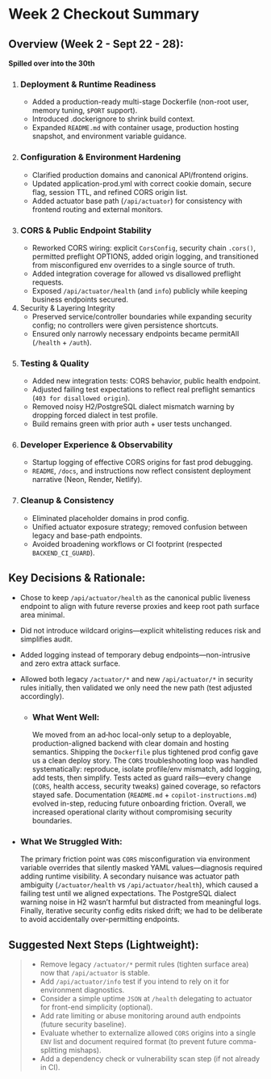 # Week 2 Checkout Summary

## Overview (Week 2 - Sept 22 - 28):
**Spilled over into the 30th**
1. ### Deployment & Runtime Readiness
   - Added a production-ready multi-stage Dockerfile (non-root user, memory tuning, `$PORT` support).
   - Introduced .dockerignore to shrink build context.
   - Expanded `README.md` with container usage, production hosting snapshot, and environment variable guidance.
2. ### Configuration & Environment Hardening
   - Clarified production domains and canonical API/frontend origins.
   - Updated application-prod.yml with correct cookie domain, secure flag, session TTL, and refined CORS origin list.
   - Added actuator base path (`/api/actuator`) for consistency with frontend routing and external monitors.
3. ### CORS & Public Endpoint Stability
   - Reworked CORS wiring: explicit `CorsConfig`, security chain `.cors()`, permitted preflight OPTIONS, added origin logging, and transitioned from misconfigured env overrides to a single source of truth.
   - Added integration coverage for allowed vs disallowed preflight requests.
   - Exposed `/api/actuator/health` (and `info`) publicly while keeping business endpoints secured.
4. Security & Layering Integrity
   - Preserved service/controller boundaries while expanding security config; no controllers were given persistence shortcuts.
   - Ensured only narrowly necessary endpoints became permitAll (`/health` + `/auth`).
5. ### Testing & Quality
   - Added new integration tests: CORS behavior, public health endpoint.
   - Adjusted failing test expectations to reflect real preflight semantics (`403 for disallowed origin`).
   - Removed noisy H2/PostgreSQL dialect mismatch warning by dropping forced dialect in test profile.
   - Build remains green with prior auth + user tests unchanged.
6. ### Developer Experience & Observability
   - Startup logging of effective CORS origins for fast prod debugging.
   - `README`, `/docs`, and instructions now reflect consistent deployment narrative (Neon, Render, Netlify).
7. ### Cleanup & Consistency
   - Eliminated placeholder <tld> domains in prod config.
   - Unified actuator exposure strategy; removed confusion between legacy and base-path endpoints.
   - Avoided broadening workflows or CI footprint (respected `BACKEND_CI_GUARD`).
## Key Decisions & Rationale:
- Chose to keep `/api/actuator/health` as the canonical public liveness endpoint to align with future reverse proxies and keep root path surface area minimal.
- Did not introduce wildcard origins—explicit whitelisting reduces risk and simplifies audit.
- Added logging instead of temporary debug endpoints—non-intrusive and zero extra attack surface.
- Allowed both legacy `/actuator/*` and new `/api/actuator/*` in security rules initially, then validated we only need the new path (test adjusted accordingly).

  - ### What Went Well:
     We moved from an ad‑hoc local-only setup to a deployable, production-aligned backend with clear domain and hosting semantics. Shipping the `Dockerfile` plus tightened prod config gave us a clean deploy story. The `CORS` troubleshooting loop was handled systematically: reproduce, isolate profile/env mismatch, add logging, add tests, then simplify. Tests acted as guard rails—every change (`CORS`, health access, security tweaks) gained coverage, so refactors stayed safe. Documentation (`README.md` + `copilot-instructions.md`) evolved in-step, reducing future onboarding friction. Overall, we increased operational clarity without compromising security boundaries.
- ### What We Struggled With:
   The primary friction point was `CORS` misconfiguration via environment variable overrides that silently masked YAML values—diagnosis required adding runtime visibility. A secondary nuisance was actuator path ambiguity (`/actuator/health` vs `/api/actuator/health`), which caused a failing test until we aligned expectations. The PostgreSQL dialect warning noise in H2 wasn’t harmful but distracted from meaningful logs. Finally, iterative security config edits risked drift; we had to be deliberate to avoid accidentally over-permitting endpoints.
## Suggested Next Steps (Lightweight):
>- Remove legacy `/actuator/*` permit rules (tighten surface area) now that `/api/actuator` is stable.
>- Add `/api/actuator/info` test if you intend to rely on it for environment diagnostics.
>- Consider a simple uptime `JSON` at `/health` delegating to actuator for front-end simplicity (optional).
>- Add rate limiting or abuse monitoring around auth endpoints (future security baseline).
>- Evaluate whether to externalize allowed `CORS` origins into a single `ENV` list and document required format (to prevent future comma-splitting mishaps).
>- Add a dependency check or vulnerability scan step (if not already in CI).